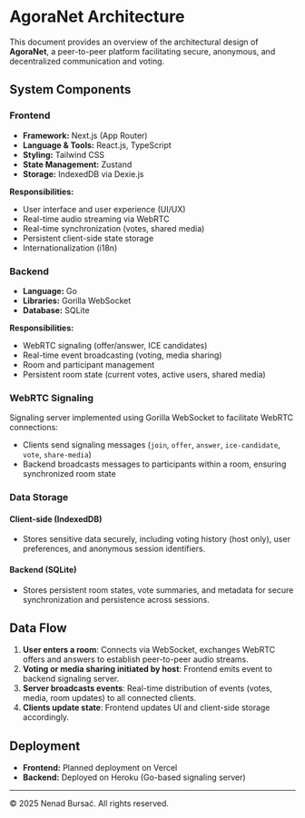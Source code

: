 # AgoraNet Architecture

This document provides an overview of the architectural design of **AgoraNet**, a peer-to-peer platform facilitating secure, anonymous, and decentralized communication and voting.

## System Components

### Frontend

- **Framework:** Next.js (App Router)
- **Language & Tools:** React.js, TypeScript
- **Styling:** Tailwind CSS
- **State Management:** Zustand
- **Storage:** IndexedDB via Dexie.js

**Responsibilities:**

- User interface and user experience (UI/UX)
- Real-time audio streaming via WebRTC
- Real-time synchronization (votes, shared media)
- Persistent client-side state storage
- Internationalization (i18n)

### Backend

- **Language:** Go
- **Libraries:** Gorilla WebSocket
- **Database:** SQLite

**Responsibilities:**

- WebRTC signaling (offer/answer, ICE candidates)
- Real-time event broadcasting (voting, media sharing)
- Room and participant management
- Persistent room state (current votes, active users, shared media)

### WebRTC Signaling

Signaling server implemented using Gorilla WebSocket to facilitate WebRTC connections:

- Clients send signaling messages (`join`, `offer`, `answer`, `ice-candidate`, `vote`, `share-media`)
- Backend broadcasts messages to participants within a room, ensuring synchronized room state

### Data Storage

#### Client-side (IndexedDB)

- Stores sensitive data securely, including voting history (host only), user preferences, and anonymous session identifiers.

#### Backend (SQLite)

- Stores persistent room states, vote summaries, and metadata for secure synchronization and persistence across sessions.

## Data Flow

1. **User enters a room**: Connects via WebSocket, exchanges WebRTC offers and answers to establish peer-to-peer audio streams.
2. **Voting or media sharing initiated by host**: Frontend emits event to backend signaling server.
3. **Server broadcasts events**: Real-time distribution of events (votes, media, room updates) to all connected clients.
4. **Clients update state**: Frontend updates UI and client-side storage accordingly.

## Deployment

- **Frontend:** Planned deployment on Vercel
- **Backend:** Deployed on Heroku (Go-based signaling server)

---

© 2025 Nenad Bursać. All rights reserved.
